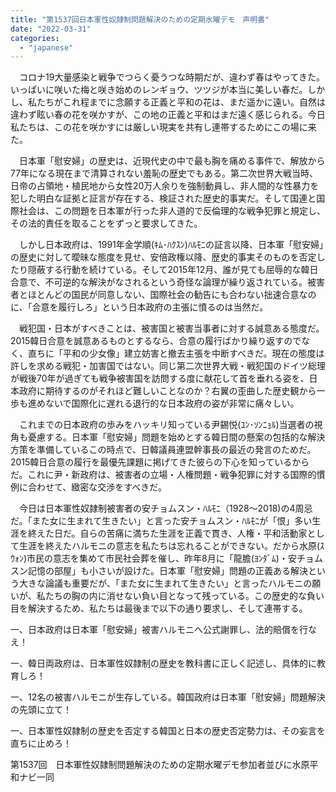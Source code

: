 ```yaml
---
title: "第1537回日本軍性奴隷制問題解決のための定期水曜デモ　声明書"
date: "2022-03-31"
categories: 
  - "japanese"
---
```


　コロナ19大量感染と戦争でつらく憂うつな時期だが、違わず春はやってきた。いっぱいに咲いた梅と咲き始めのレンギョウ、ツツジが本当に美しい春だ。しかし、私たちがこれ程までに念願する正義と平和の花は、まだ遥かに遠い。自然は違わず眩い春の花を咲かすが、この地の正義と平和はまだ遠く感じられる。今日私たちは、この花を咲かすには厳しい現実を共有し連帯するためにこの場に来た。

　日本軍「慰安婦」の歴史は、近現代史の中で最も胸を痛める事件で、解放から77年になる現在まで清算されない羞恥の歴史でもある。第二次世界大戦当時、日帝の占領地・植民地から女性20万人余りを強制動員し、非人間的な性暴力を犯した明白な証拠と証言が存在する、検証された歴史的事実だ。そして国連と国際社会は、この問題を日本軍が行った非人道的で反倫理的な戦争犯罪と規定し、その法的責任を取ることをずっと要求してきた。

　しかし日本政府は、1991年金学順(ｷﾑ･ﾊｸｽﾝ)ﾊﾙﾓﾆの証言以降、日本軍「慰安婦」の歴史に対して曖昧な態度を見せ、安倍政権以降、歴史的事実そのものを否定したり隠蔽する行動を続けている。そして2015年12月、誰が見ても屈辱的な韓日合意で、不可逆的な解決がなされるという奇怪な論理が繰り返されている。被害者とほとんどの国民が同意しない、国際社会の勧告にも合わない拙速合意なのに、「合意を履行しろ」という日本政府の主張に憤るのは当然だ。

　戦犯国・日本がすべきことは、被害国と被害当事者に対する誠意ある態度だ。2015韓日合意を誠意あるものとするなら、合意の履行ばかり繰り返すのでなく、直ちに「平和の少女像」建立妨害と撤去主張を中断すべきだ。現在の態度は許しを求める戦犯・加害国ではない。同じ第二次世界大戦・戦犯国のドイツ総理が戦後70年が過ぎても戦争被害国を訪問する度に献花して首を垂れる姿を、日本政府に期待するのがそれほど難しいことなのか？右翼の歪曲した歴史観から一歩も進めないで国際化に遅れる退行的な日本政府の姿が非常に痛々しい。

　これまでの日本政府の歩みをハッキリ知っている尹錫悦(ﾕﾝ･ｿﾝﾆｮﾙ)当選者の視角も憂慮する。日本軍「慰安婦」問題を始めとする韓日間の懸案の包括的な解決方策を準備しているこの時点で、日韓議員連盟幹事長の最近の発言のためだ。2015韓日合意の履行を最優先課題に掲げてきた彼らの下心を知っているからだ。これに尹・新政府は、被害者の立場・人権問題・戦争犯罪に対する国際的慣例に合わせて、緻密な交渉をすべきだ。

　今日は日本軍性奴隷制被害者の安チョムスン・ﾊﾙﾓﾆ（1928～2018)の4周忌だ。「また女に生まれて生きたい」と言った安チョムスン・ﾊﾙﾓﾆが「恨」多い生涯を終えた日だ。自らの苦痛に満ちた生涯を正義で貫き、人権・平和活動家として生涯を終えたハルモニの意志を私たちは忘れることができない。だから水原(ｽｳｫﾝ)市民の意志を集めて市民社会葬を催し、昨年8月に「龍膽(ﾖﾝﾀﾞﾑ)・安チョムスン記憶の部屋」も小さいが設けた。日本軍「慰安婦」問題の正義ある解決という大きな論議も重要だが、「また女に生まれて生きたい」と言ったハルモニの願いが、私たちの胸の内に消せない負い目となって残っている。この歴史的な負い目を解決するため、私たちは最後まで以下の通り要求し、そして連帯する。

一、日本政府は日本軍「慰安婦」被害ハルモニへ公式謝罪し、法的賠償を行なえ！

一、韓日両政府は、日本軍性奴隷制の歴史を教科書に正しく記述し、具体的に教育しろ！

一、12名の被害ハルモニが生存している。韓国政府は日本軍「慰安婦」問題解決の先頭に立て！

一、日本軍性奴隷制の歴史を否定する韓国と日本の歴史否定勢力は、その妄言を直ちに止めろ！

第1537回　日本軍性奴隷制問題解決のための定期水曜デモ参加者並びに水原平和ナビ一同
